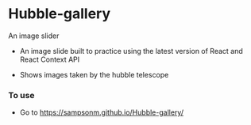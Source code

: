 # Hubble-gallery

An image slider

- An image slide built to practice using the latest version of React and React Context API

- Shows images taken by the hubble telescope

### To use 

- Go to https://sampsonm.github.io/Hubble-gallery/
